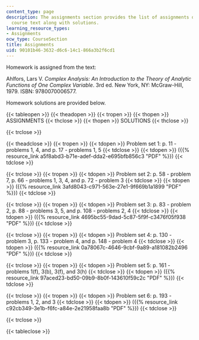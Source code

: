 ```yaml
---
content_type: page
description: The assignments section provides the list of assignments drawn from the
  course text along with solutions.
learning_resource_types:
- Assignments
ocw_type: CourseSection
title: Assignments
uid: 90101b46-3632-d6c6-14c1-866a3b2f6cd1
---
```


Homework is assigned from the text:

Ahlfors, Lars V. _Complex Analysis: An Introduction to the Theory of Analytic Functions of One Complex Variable_. 3rd ed. New York, NY: McGraw-Hill, 1979. ISBN: 9780070006577.

Homework solutions are provided below.

{{< tableopen >}}
{{< theadopen >}}
{{< tropen >}}
{{< thopen >}}
ASSIGNMENTS
{{< thclose >}}
{{< thopen >}}
SOLUTIONS
{{< thclose >}}

{{< trclose >}}

{{< theadclose >}}
{{< tropen >}}
{{< tdopen >}}
Problem set 1: p. 11 - problems 1, 4, and p. 17 - problems 1, 5
{{< tdclose >}}
{{< tdopen >}}
({{% resource_link a5f8abd3-b71e-adef-dda2-e695bfb856c3 "PDF" %}})
{{< tdclose >}}

{{< trclose >}}
{{< tropen >}}
{{< tdopen >}}
Problem set 2: p. 58 - problem 7, p. 66 - problems 1, 3, 4, and p. 72 - problem 3
{{< tdclose >}}
{{< tdopen >}}
({{% resource_link 3afd8043-c971-563e-27e1-9f669b1a1899 "PDF" %}})
{{< tdclose >}}

{{< trclose >}}
{{< tropen >}}
{{< tdopen >}}
Problem set 3: p. 83 - problem 2, p. 88 - problems 3, 5, and p. 108 - problems 2, 4
{{< tdclose >}}
{{< tdopen >}}
({{% resource_link 4695bc55-9dad-5c87-5f9f-c3476f05f938 "PDF" %}})
{{< tdclose >}}

{{< trclose >}}
{{< tropen >}}
{{< tdopen >}}
Problem set 4: p. 130 - problem 3, p. 133 - problem 4, and p. 148 - problem 4
{{< tdclose >}}
{{< tdopen >}}
({{% resource_link 0a78067c-4646-9cbf-9a89-a181082b2496 "PDF" %}})
{{< tdclose >}}

{{< trclose >}}
{{< tropen >}}
{{< tdopen >}}
Problem set 5: p. 161 - problems 1(f), 3(b), 3(f), and 3(h)
{{< tdclose >}}
{{< tdopen >}}
({{% resource_link 97aced23-bd50-09b9-8b0f-143610f59c2c "PDF" %}})
{{< tdclose >}}

{{< trclose >}}
{{< tropen >}}
{{< tdopen >}}
Problem set 6: p. 193 - problems 1, 2, and 3
{{< tdclose >}}
{{< tdopen >}}
({{% resource_link c92cb349-3e1b-f6fc-a84e-2e21958faa8b "PDF" %}})
{{< tdclose >}}

{{< trclose >}}

{{< tableclose >}}